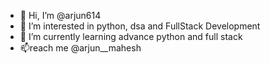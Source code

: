 - 👋 Hi, I’m @arjun614
- 👀 I’m interested in python, dsa and FullStack Development 
- 🌱 I’m currently learning advance python and full stack 
- 📫reach me @arjun__mahesh
  

<!---
arjun614/arjun614 is a ✨ special ✨ repository because its `README.md` (this file) appears on your GitHub profile.
You can click the Preview link to take a look at your changes.
--->
